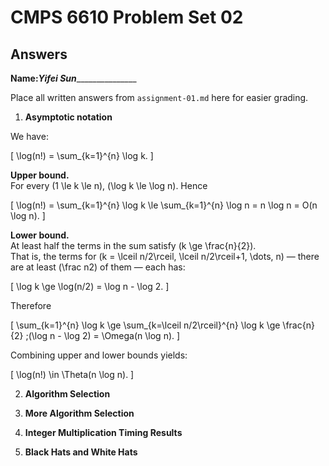   # CMPS 6610 Problem Set 02
## Answers

**Name:**_____Yifei Sun____________________


Place all written answers from `assignment-01.md` here for easier grading.

1. **Asymptotic notation**


We have:

\[
\log(n!) = \sum_{k=1}^{n} \log k.
\]

**Upper bound.**  
For every \(1 \le k \le n\), \(\log k \le \log n\).  Hence

\[
\log(n!) = \sum_{k=1}^{n} \log k 
\le \sum_{k=1}^{n} \log n 
= n \log n
= O(n \log n).
\]

**Lower bound.**  
At least half the terms in the sum satisfy \(k \ge \frac{n}{2}\).  
That is, the terms for \(k = \lceil n/2\rceil, \lceil n/2\rceil+1, \dots, n\) — there are at least \(\frac n2\) of them — each has:

\[
\log k \ge \log(n/2) = \log n - \log 2.
\]

Therefore

\[
\sum_{k=1}^{n} \log k 
\ge \sum_{k=\lceil n/2\rceil}^{n} \log k 
\ge \frac{n}{2} \;(\log n - \log 2)
= \Omega(n \log n).
\]

Combining upper and lower bounds yields:

\[
\log(n!) \in \Theta(n \log n).
\]



2. **Algorithm Selection**

3. **More Algorithm Selection** 
 
4. **Integer Multiplication Timing Results**

5. **Black Hats and White Hats**
